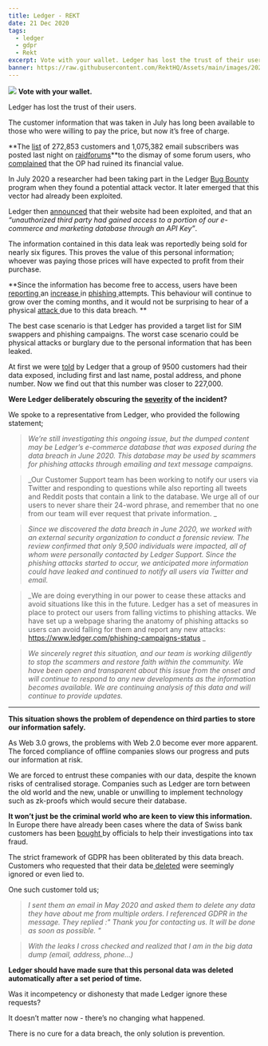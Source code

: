 ```yaml
---
title: Ledger - REKT
date: 21 Dec 2020
tags:
  - ledger
  - gdpr
  - Rekt
excerpt: Vote with your wallet. Ledger has lost the trust of their users. The customer information that was taken in July has long been available to those who were willing to pay the price, but now it's free of charge.
banner: https://raw.githubusercontent.com/RektHQ/Assets/main/images/2020/12/header-3.jpg
---
```


![](https://raw.githubusercontent.com/RektHQ/Assets/main/images/2020/12/header-3.jpg)
**Vote with your wallet.**

Ledger has lost the trust of their users.

The customer information that was taken in July has long been available to those who were willing to pay the price, but now it’s free of charge.

**The [list](https://pastebin.com/pBED4Pe5) of 272,853 customers and 1,075,382 email subscribers was posted last night on [raidforums](https://raidforums.com/Thread-LEDGER-com-Full-1KK-Emails-272k-Full-Info-Orders)**to the dismay of some forum users, who [complained](https://twitter.com/cryptonator1337/status/1340917978766991363?s=20) that the OP had ruined its financial value.

In July 2020 a researcher had been taking part in the Ledger [Bug Bounty](https://donjon.ledger.com/bounty/) program when they found a potential attack vector. It later emerged that this vector had already been exploited.

Ledger then [announced](https://www.ledger.com/addressing-the-july-2020-e-commerce-and-marketing-data-breach) that their website had been exploited, and that an _“unauthorized third party had gained access to a portion of our e-commerce and marketing database through an API Key”_.

The information contained in this data leak was reportedly being sold for nearly six figures. This proves the value of this personal information; whoever was paying those prices will have expected to profit from their purchase.

**Since the information has become free to access, users have been [reporting ](https://twitter.com/thecryptomonk/status/1340973317461860352?s=20)an [increase ](https://twitter.com/JimmyMcShill/status/1340935239959535618?s=20)in [phishing ](https://twitter.com/bneiluj/status/1340787535128260615?s=20)attempts. This behaviour will continue to grow over the coming months, and it would not be surprising to hear of a physical [attack ](https://twitter.com/rikuraisanen/status/1340970430920843265?s=20)due to this data breach. **

The best case scenario is that Ledger has provided a target list for SIM swappers and phishing campaigns. The worst case scenario could be physical attacks or burglary due to the personal information that has been leaked.

At first we were [told](https://support.ledger.com/hc/en-us/articles/360015559320-E-commerce-and-Marketing-data-breach-FAQ) by Ledger that a group of 9500 customers had their data exposed, including first and last name, postal address, and phone number. Now we find out that this number was closer to 227,000.

**Were Ledger deliberately obscuring the [severity](https://twitter.com/0xdev0/status/1340948447784931328?s=20) of the incident?**

We spoke to a representative from Ledger, who provided the following statement;

> _We’re still investigating this ongoing issue, but the dumped content may be Ledger’s e-commerce database that was exposed during the data breach in June 2020. This database may be used by scammers for phishing attacks through emailing and text message campaigns._

> _Our Customer Support team has been working to notify our users via Twitter and responding to questions while also reporting all tweets and Reddit posts that contain a link to the database. We urge all of our users to never share their 24-word phrase, and remember that no one from our team will ever request that private information. _

> _Since we discovered the data breach in June 2020, we worked with an external security organization to conduct a forensic review. The review confirmed that only 9,500 individuals were impacted, all of whom were personally contacted by Ledger Support. Since the phishing attacks started to occur, we anticipated more information could have leaked and continued to notify all users via Twitter and email._

> _We are doing everything in our power to cease these attacks and avoid situations like this in the future. Ledger has a set of measures in place to protect our users from falling victims to phishing attacks. We have set up a webpage sharing the anatomy of phishing attacks so users can avoid falling for them and report any new attacks: https://www.ledger.com/phishing-campaigns-status _

> _We sincerely regret this situation, and our team is working diligently to stop the scammers and restore faith within the community. We have been open and transparent about this issue from the onset and will continue to respond to any new developments as the information becomes available. We are continuing analysis of this data and will continue to provide updates._

---

**This situation shows the problem of dependence on third parties to store our information safely.**

As Web 3.0 grows, the problems with Web 2.0 become ever more apparent. The forced compliance of offline companies slows our progress and puts our information at risk.

We are forced to entrust these companies with our data, despite the known risks of centralised storage. Companies such as Ledger are torn between the old world and the new, unable or unwilling to implement technology such as zk-proofs which would secure their database.

**It won’t just be the criminal world who are keen to view this information.** In Europe there have already been cases where the data of Swiss bank customers has been [bought ](https://www.theguardian.com/business/2010/feb/01/angela-merkel-swiss-data-tax-evaders)by officials to help their investigations into tax fraud.

The strict framework of GDPR has been obliterated by this data breach. Customers who requested that their data be[ deleted](https://twitter.com/NoomDynamite/status/1340756626916204544?s=20) were seemingly ignored or even lied to.

One such customer told us;

> _I sent them an email in May 2020 and asked them to delete any data they have about me from multiple orders. I referenced GDPR in the message. They replied :" Thank you for contacting us. It will be done as soon as possible. "_

> _With the leaks I cross checked and realized that I am in the big data dump (email, address, phone...)_

**Ledger should have made sure that this personal data was deleted automatically after a set period of time.**

Was it incompetency or dishonesty that made Ledger ignore these requests?

It doesn’t matter now - there’s no changing what happened.

There is no cure for a data breach, the only solution is prevention.
